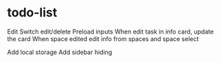 # todo-list
Edit 
Switch edit/delete
Preload inputs
When edit task in info card, update the card
When space edited edit info from spaces and space select

Add local storage
Add sidebar hiding


